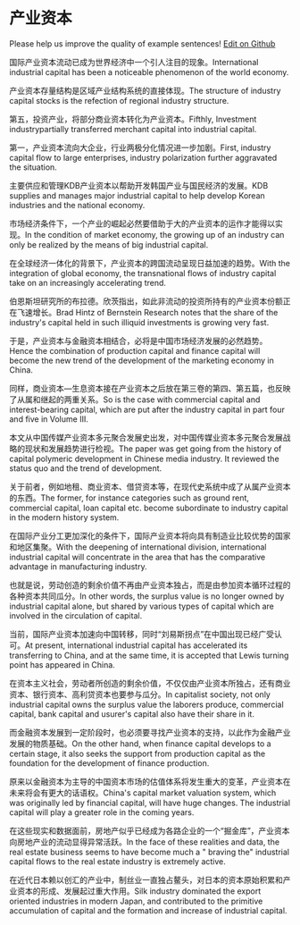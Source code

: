 # 产业资本

Please help us improve the quality of example sentences! [Edit on Github](https://github.com/jiyushe/jiyu-example-sentence-source/blob/main/chinese/chanyeziben.md)

<p><span class="chinese">国际产业资本流动已成为世界经济中一个引人注目的现象。</span><span class="english">International industrial capital has been a noticeable phenomenon of the world economy.</span></p>

<p><span class="chinese">产业资本存量结构是区域产业结构系统的直接体现。</span><span class="english">The structure of industry capital stocks is the refection of regional industry structure.</span></p>

<p><span class="chinese">第五，投资产业，将部分商业资本转化为产业资本。</span><span class="english">Fifthly, Investment industrypartially transferred merchant capital into industrial capital.</span></p>

<p><span class="chinese">第一，产业资本流向大企业，行业两极分化情况进一步加剧。</span><span class="english">First, industry capital flow to large enterprises, industry polarization further aggravated the situation.</span></p>

<p><span class="chinese">主要供应和管理KDB产业资本以帮助开发韩国产业与国民经济的发展。</span><span class="english">KDB supplies and manages major industrial capital to help develop Korean industries and the national economy.</span></p>

<p><span class="chinese">市场经济条件下，一个产业的崛起必然要借助于大的产业资本的运作才能得以实现。</span><span class="english">In the condition of market economy, the growing up of an industry can only be realized by the means of big industrial capital.</span></p>

<p><span class="chinese">在全球经济一体化的背景下，产业资本的跨国流动呈现日益加速的趋势。</span><span class="english">With the integration of global economy, the transnational flows of industry capital take on an increasingly accelerating trend.</span></p>

<p><span class="chinese">伯恩斯坦研究所的布拉德。欣茨指出，如此非流动的投资所持有的产业资本份额正在飞速增长。</span><span class="english">Brad Hintz of Bernstein Research notes that the share of the industry's capital held in such illiquid investments is growing very fast.</span></p>

<p><span class="chinese">于是，产业资本与金融资本相结合，必将是中国市场经济发展的必然趋势。</span><span class="english">Hence the combination of production capital and finance capital will become the new trend of the development of the marketing economy in China.</span></p>

<p><span class="chinese">同样，商业资本—生息资本接在产业资本之后放在第三卷的第四、第五篇，也反映了从属和继起的两重关系。</span><span class="english">So is the case with commercial capital and interest-bearing capital, which are put after the industry capital in part four and five in Volume III.</span></p>

<p><span class="chinese">本文从中国传媒产业资本多元聚合发展史出发，对中国传媒业资本多元聚合发展战略的现状和发展趋势进行检视。</span><span class="english">The paper was get going from the history of capital polymeric development in Chinese media industry. It reviewed the status quo and the trend of development.</span></p>

<p><span class="chinese">关于前者，例如地租、商业资本、借贷资本等，在现代史系统中成了从属产业资本的东西。</span><span class="english">The former, for instance categories such as ground rent, commercial capital, loan capital etc. become subordinate to industry capital in the modern history system.</span></p>

<p><span class="chinese">在国际产业分工更加深化的条件下，国际产业资本将向具有制造业比较优势的国家和地区集聚。</span><span class="english">With the deepening of international division, international industrial capital will concentrate in the area that has the comparative advantage in manufacturing industry.</span></p>

<p><span class="chinese">也就是说，劳动创造的剩余价值不再由产业资本独占，而是由参加资本循环过程的各种资本共同瓜分。</span><span class="english">In other words, the surplus value is no longer owned by industrial capital alone, but shared by various types of capital which are involved in the circulation of capital.</span></p>

<p><span class="chinese">当前，国际产业资本加速向中国转移，同时“刘易斯拐点”在中国出现已经广受认可。</span><span class="english">At present, international industrial capital has accelerated its transferring to China, and at the same time, it is accepted that Lewis turning point has appeared in China.</span></p>

<p><span class="chinese">在资本主义社会，劳动者所创造的剩余价值，不仅仅由产业资本所独占，还有商业资本、银行资本、高利贷资本也要参与瓜分。</span><span class="english">In capitalist society, not only industrial capital owns the surplus value the laborers produce, commercial capital, bank capital and usurer's capital also have their share in it.</span></p>

<p><span class="chinese">而金融资本发展到一定阶段时，也必须要寻找产业资本的支持，以此作为金融产业发展的物质基础。</span><span class="english">On the other hand, when finance capital develops to a certain stage, it also seeks the support from production capital as the foundation for the development of finance production.</span></p>

<p><span class="chinese">原来以金融资本为主导的中国资本市场的估值体系将发生重大的变革，产业资本在未来将会有更大的话语权。</span><span class="english">China's capital market valuation system, which was originally led by financial capital, will have huge changes. The industrial capital will play a greater role in the coming years.</span></p>

<p><span class="chinese">在这些现实和数据面前，房地产似乎已经成为各路企业的一个“掘金库”，产业资本向房地产业的流动显得异常活跃。</span><span class="english">In the face of these realities and data, the real estate business seems to have become much a " braving the" industrial capital flows to the real estate industry is extremely active.</span></p>

<p><span class="chinese">在近代日本赖以创汇的产业中，制丝业一直独占鳌头，对日本的资本原始积累和产业资本的形成、发展起过重大作用。</span><span class="english">Silk industry dominated the export oriented industries in modern Japan, and contributed to the primitive accumulation of capital and the formation and increase of industrial capital.</span></p>

